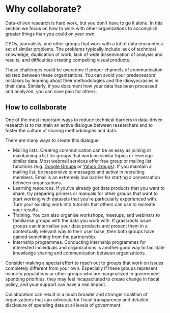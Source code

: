 # Why collaborate?

Data-driven research is hard work, but you don't have to go it alone. In this section we focus on how to work with other organizations to accomplish greater things than you could on your own.

CSOs, journalists, and other groups that work with a lot of data encounter a set of similar problems. The problems typically include lack of technical knowledge, duplication of work, lack of wide dissemination of analysis and results, and difficulties creating compelling visual products.

These challenges could be overcome if proper channels of communication existed between these organizations. You can avoid your predecessors' mistakes by learning about their methodologies and the idiosyncrasies in their data. Similarly, if you document how your data has been processed and analyzed, you can save pain for others.

## How to collaborate

One of the most important ways to reduce technical barriers in data-driven research is to maintain an active dialogue between researchers and to foster the culture of sharing methodologies and data.

There are many ways to create this dialogue:

* Mailing lists. Creating communication can be as easy as joining or maintaining a list for groups that work on similar topics or leverage similar data. Most webmail services offer free group or mailing list functions (e.g. [Google Groups](http://groups.google.com) or [Yahoo Groups](http://groups.yahoo.com)). If you maintain a mailing list, be responsive to messages and active in recruiting members. Email is an extremely low barrier for starting a conversation between organizations.
* Learning resources. If you've already got data products that you want to share, try preparing primers or manuals for other groups that want to start working with datasets that you're particularly experienced with. Turn your existing work into tutorials that others can use to recreate your results.
* Training. You can also organise workshops, meetups, and webinars to familiarise groups with the data you work with. If grassroots issue groups can internalise your data products and present them in a contextually relevant way to their user base, then both groups have gained something from the partnership.
* Internship programmes. Conducting internship programmes for interested individuals and organizations is another good way to facilitate knowledge sharing and communication between organizations.

Consider making a special effort to reach out to groups that work on issues completely different from your own. Especially if these groups represent minority populations or other groups who are marginalized in government spending priorities, they may feel incapacitated to create change in fiscal policy, and your support can have a real impact.

Collaboration can result in a much broader and stronger coalition of organizations that can advocate for fiscal transparency and detailed disclosure of spending data at all levels of government.